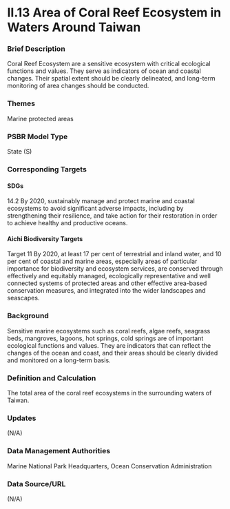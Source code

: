 # II.13 Area of Coral Reef Ecosystem in Waters Around Taiwan

### Brief Description
Coral Reef Ecosystem are a sensitive ecosystem with critical ecological functions and values. They serve as indicators of ocean and coastal changes. Their spatial extent should be clearly delineated, and long-term monitoring of area changes should be conducted.

### Themes
Marine protected areas
### PSBR Model Type
State (S)
### Corresponding Targets
#### SDGs
14.2 By 2020, sustainably manage and protect marine and coastal ecosystems to avoid significant adverse impacts, including by strengthening their resilience, and take action for their restoration in order to achieve healthy and productive oceans.
#### Aichi Biodiversity Targets
Target 11 By 2020, at least 17 per cent of terrestrial and inland water, and 10 per cent of coastal and marine areas, especially areas of particular importance for biodiversity and ecosystem services, are conserved through effectively and equitably managed, ecologically representative and well connected systems of protected areas and other effective area-based conservation measures, and integrated into the wider landscapes and seascapes.
### Background
Sensitive marine ecosystems such as coral reefs, algae reefs, seagrass beds, mangroves, lagoons, hot springs, cold springs are of important ecological functions and values. They are indicators that can reflect the changes of the ocean and coast, and their areas should be clearly divided and monitored on a long-term basis.
### Definition and Calculation
The total area of the coral reef ecosystems in the surrounding waters of Taiwan.
### Updates
(N/A)
### Data Management Authorities
Marine National Park Headquarters, Ocean Conservation Administration
### Data Source/URL
(N/A)